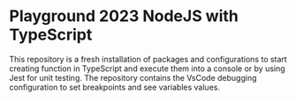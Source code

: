 # Playground 2023 NodeJS with TypeScript

This repository is a fresh installation of packages and configurations to start creating function in TypeScript and execute them into a console or by using Jest for unit testing. The repository contains the VsCode debugging configuration to set breakpoints and see variables values.